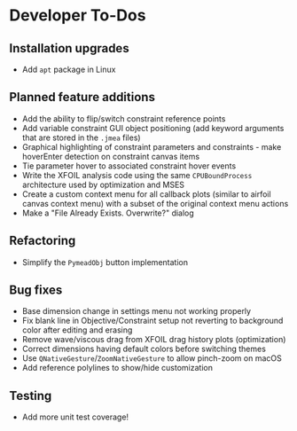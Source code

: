 Developer To-Dos
================

Installation upgrades
---------------------
- Add `apt` package in Linux

Planned feature additions
-------------------------
- Add the ability to flip/switch constraint reference points
- Add variable constraint GUI object positioning (add keyword arguments that are stored in the `.jmea` files)
- Graphical highlighting of constraint parameters and constraints - make hoverEnter detection on constraint canvas items
- Tie parameter hover to associated constraint hover events
- Write the XFOIL analysis code using the same `CPUBoundProcess` architecture used by optimization and MSES
- Create a custom context menu for all callback plots (similar to airfoil canvas context menu) with a subset of the
  original context menu actions
- Make a "File Already Exists. Overwrite?" dialog

Refactoring
-----------
- Simplify the `PymeadObj` button implementation

Bug fixes
---------
- Base dimension change in settings menu not working properly
- Fix blank line in Objective/Constraint setup not reverting to background color after editing and erasing
- Remove wave/viscous drag from XFOIL drag history plots (optimization)
- Correct dimensions having default colors before switching themes
- Use `QNativeGesture`/`ZoomNativeGesture` to allow pinch-zoom on macOS
- Add reference polylines to show/hide customization

Testing
-------
- Add more unit test coverage!
